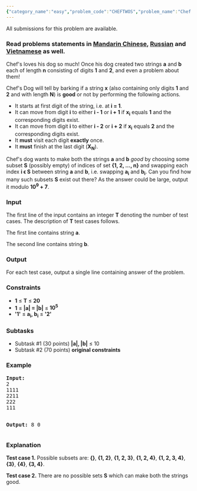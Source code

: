 ```yaml
---
{"category_name":"easy","problem_code":"CHEFTWOS","problem_name":"Chef and Two String","languages_supported":{"0":"ADA","1":"ASM","2":"BASH","3":"BF","4":"C","5":"C99 strict","6":"CAML","7":"CLOJ","8":"CLPS","9":"CPP 4.3.2","10":"CPP 4.9.2","11":"CPP14","12":"CS2","13":"D","14":"ERL","15":"FORT","16":"FS","17":"GO","18":"HASK","19":"ICK","20":"ICON","21":"JAVA","22":"JS","23":"LISP clisp","24":"LISP sbcl","25":"LUA","26":"NEM","27":"NICE","28":"NODEJS","29":"PAS fpc","30":"PAS gpc","31":"PERL","32":"PERL6","33":"PHP","34":"PIKE","35":"PRLG","36":"PYPY","37":"PYTH","38":"PYTH 3.4","39":"RUBY","40":"SCALA","41":"SCM chicken","42":"SCM guile","43":"SCM qobi","44":"ST","45":"TCL","46":"TEXT","47":"WSPC"},"max_timelimit":1,"source_sizelimit":50000,"problem_author":"berezin","problem_tester":"alex_2oo8","date_added":"11-06-2016","tags":{"0":"berezin","1":"dynamic","2":"easy","3":"oct16"},"editorial_url":"http://discuss.codechef.com/problems/CHEFTWOS","time":{"view_start_date":1476696600,"submit_start_date":1476696600,"visible_start_date":1476696600,"end_date":1735669800},"layout":"problem"}
---
```

<span class="solution-visible-txt">All submissions for this problem are available.</span><h3> Read problems statements in <a target="_blank" href="http://www.codechef.com/download/translated/OCT16/mandarin/CHEFTWOS.pdf">Mandarin Chinese</a>, <a target="_blank" href="http://www.codechef.com/download/translated/OCT16/russian/CHEFTWOS.pdf">Russian</a> and <a target="_blank" href="http://www.codechef.com/download/translated/OCT16/vietnamese/CHEFTWOS.pdf">Vietnamese</a> as well.</h3>

<p>Chef's loves his dog so much! Once his dog created two strings <b>a</b> and <b>b</b> each of length <b>n</b> consisting of digits <b>1</b> and <b>2</b>, and even a problem about them!</p>

<p>Chef's Dog will tell by barking if a string <b>x</b> (also containing only digits <b>1</b> and <b>2</b> and with length <b>N</b>) is <b>good</b> or not by performing the following actions.
<ul>
<li>It starts at first digit of the string, i.e. at <b>i = 1</b>. </li>
<li>It can move from digit <b>i</b> to either <b>i - 1</b> or <b>i + 1</b> if <b>x<sub>i</sub></b> equals <b>1</b> and the corresponding digits exist. </li>
<li>It can move from digit <b>i</b> to either <b>i - 2</b> or <b>i + 2</b> if <b>x<sub>i</sub></b> equals <b>2</b> and the corresponding digits exist. </li>
<li>It <b>must</b> visit each digit <b>exactly</b> once. </li>
<li>It <b>must</b> finish at the last digit (<b>X<sub>N</sub></b>). </li>
</ul>
</p>

<p>Chef's dog wants to make both the strings <b>a</b> and <b>b</b> <i>good</i> by choosing some subset <b>S</b> (possibly empty) of indices of set <b>{1, 2, ..., n}</b> and swapping each index <b>i ϵ S</b> between string <b>a</b> and <b>b</b>, i.e. swapping <b>a<sub>i</sub></b> and <b>b<sub>i</sub></b>. Can you find how many such subsets <b>S</b> exist out there? As the answer could be large, output it modulo <b>10<sup>9</sup> + 7</b>.</p>  

<h3>Input</h3>
<p>The first line of the input contains an integer <b>T</b> denoting the number of test cases. The description of <b>T</b> test cases follows.</p>
<p>The first line contains string <b>a</b>.</p>
<p>The second line contains string <b>b</b>.</p>

<h3>Output</h3>
<p>For each test case, output a single line containing answer of the problem.</p>

<h3>Constraints</h3>
<ul>
<li><b>1</b> ≤ <b>T</b> ≤ <b>20</b></li>
<li><b>1</b> ≤ <b>|a| = |b|</b> ≤ <b>10<sup>5</sup></b></li>
<li><b>'1'</b> ≤ <b>a<sub>i</sub>, b<sub>i</sub></b> ≤ <b>'2'</b></li>
</ul>

<h3>Subtasks</h3>
<ul>
<li>Subtask #1 (30 points) <b>|a|, |b|</b> ≤  </b>10</b></li> 
<li>Subtask #2 (70 points) <b>original constraints</b></li>
</ul>

<h3>Example</h3>
<pre><b>Input:</b>
2
1111
2211
222
111

<b>Output:</b>
8
0
</pre>

<h3>Explanation</h3>
<p><b>Test case 1.</b>
Possible subsets are: 
<b>{}</b>, <b>{1, 2}</b>, <b>{1, 2, 3}</b>, <b>{1, 2, 4}</b>, <b>{1, 2, 3, 4}</b>, <b>{3}</b>, <b>{4}</b>, <b>{3, 4}</b>.
</p>
<p><b>Test case 2.</b> There are no possible sets <b>S</b> which can make both the strings good.
</pre>